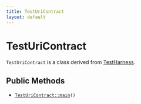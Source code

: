 ```yaml
---
title: TestUriContract
layout: default
---
```


# TestUriContract

<code>TestUriContract</code> is a class derived from <a href="TestHarness">TestHarness</a>.

## Public Methods

* <code><a href="TestUriContract%3A%3Amain">TestUriContract::main</a>()</code>

